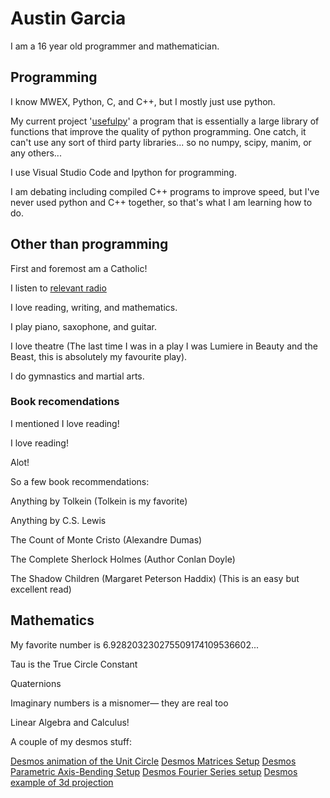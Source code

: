 # Austin Garcia

I am a 16 year old programmer and mathematician.

## Programming

I know MWEX, Python, C, and C++, but I mostly just use python.

My current project '[usefulpy](https://github.com/Augustin007/usefulpy)' a program that is essentially a large library of functions that improve the quality of python programming. One catch, it can't use any sort of third party libraries... so no numpy, scipy, manim, or any others... 

I use Visual Studio Code and Ipython for programming.

I am debating including compiled C++ programs to improve speed, but I've never used python and C++ together, so that's what I am learning how to do.

## Other than programming

First and foremost am a Catholic! 

I listen to [relevant radio](https://relevantradio.com/)

I love reading, writing, and mathematics.

I play piano, saxophone, and guitar. 

I love theatre (The last time I was in a play I was Lumiere in Beauty and the Beast, this is absolutely my favourite play). 

I do gymnastics and martial arts.

### Book recomendations

I mentioned I love reading!

I love reading!

Alot!

So a few book recommendations:

Anything by Tolkein (Tolkein is my favorite)

Anything by C.S. Lewis

The Count of Monte Cristo (Alexandre Dumas)

The Complete Sherlock Holmes (Author Conlan Doyle)

The Shadow Children (Margaret Peterson Haddix) (This is an easy but excellent read)

## Mathematics

My favorite number is 6.928203230275509174109536602... 

Tau is the True Circle Constant

Quaternions

Imaginary numbers is a misnomer— they are real too

Linear Algebra and Calculus!


A couple of my desmos stuff:

[Desmos animation of the Unit Circle](https://www.desmos.com/calculator/lzorsicscy)
[Desmos Matrices Setup](https://www.desmos.com/calculator/0qj4jdzyxh)
[Desmos Parametric Axis-Bending Setup](https://www.desmos.com/calculator/liadngzpyd)
[Desmos Fourier Series setup](https://www.desmos.com/calculator/i35womijug)
[Desmos example of 3d projection](https://www.desmos.com/calculator/kwds1oqnx3)
